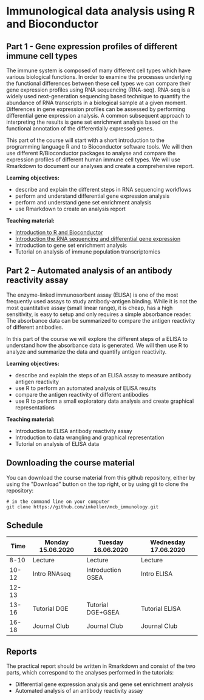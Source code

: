  # Immunological data analysis using R and Bioconductor
 
 ## Part 1 - Gene expression profiles of different immune cell types
 
 The immune system is composed of many different cell types which have various biological functions. In order to examine the processes underlying the functional differences between these cell types we can compare their gene expression profiles using RNA sequencing (RNA-seq). RNA-seq is a widely used next-generation sequencing based technique to quantify the abundance of RNA transcripts in a biological sample at a given moment. Differences in gene expression profiles can be assessed by performing differential gene expression analysis. A common subsequent approach to interpreting the results is gene set enrichment analysis based on the functional annotation of the differentially expressed genes.

This part of the course will start with a short introduction to the programming language R and to Bioconductor software tools. We will then use different R/Bioconductor packages to analyse and compare the expression profiles of different human immune cell types. We will use Rmarkdown to document our analyses and create a comprehensive report.

**Learning objectives:**

- describe and explain the different steps in RNA sequencing workflows
- perform and understand differential gene expression analysis
- perform and understand gene set enrichment analysis
- use Rmarkdown to create an analysis report

**Teaching material:**

- [Introduction to R and Bioconductor](./RNAseq_DGEA/intro_R_Bioconductor.Rmd)
- [Introduction the RNA sequencing and differential gene expression](./RNAseq_DGEA/intro_RNAseq_DGEA.Rmd)
- Introduction to gene set enrichment analysis
- Tutorial on analysis of immune population transcriptomics

## Part 2 – Automated analysis of an antibody reactivity assay

The enzyme-linked immunosorbent assay (ELISA) is one of the most frequently used assays to study antibody-antigen binding. While it is not the most quantitative assay (small linear range), it is cheap, has a high sensitivity, is easy to setup and only requires a simple absorbance reader. The absorbance data can be summarized to compare the antigen reactivity of different antibodies.

In this part of the course we will explore the different steps of a ELISA to understand how the absorbance data is generated. We will then use R to analyze and summarize the data and quantify antigen reactivity.

**Learning objectives:**

- describe and explain the steps of an ELISA assay to measure antibody antigen reactivity
- use R to perform an automated analysis of ELISA results
- compare the antigen reactivity of different antibodies
- use R to perform a small exploratory data analysis and create graphical representations

**Teaching material:**

- Introduction to ELISA antibody reactivity assay
- Introduction to data wrangling and graphical representation
- Tutorial on analysis of ELISA data


## Downloading the course material

You can download the course material from this github repository, either by using the "Download" button on the top right, or by using git to clone the repository:

```{bash}
# in the command line on your computer
git clone https://github.com/imkeller/mcb_immunology.git
```

## Schedule

| Time  | Monday 15.06.2020 | Tuesday 16.06.2020 | Wednesday 17.06.2020 |
| ----- | ----------------- | ------------------ | -------------------- |
| 8-10  | Lecture           | Lecture            | Lecture              |
| 10-12 | Intro RNAseq      | Introduction GSEA  | Intro ELISA          |
| 12-13 |                   |                    |                      |
| 13-16 | Tutorial DGE      | Tutorial DGE+GSEA  |  Tutorial ELISA      |
| 16-18 | Journal Club      | Journal Club       |  Journal Club        |

## Reports

The practical report should be written in Rmarkdown and consist of the two parts, which correspond to the analyses performed in the tutorials:

- Differential gene expression analysis and gene set enrichment analysis
- Automated analysis of an antibody reactivity assay
